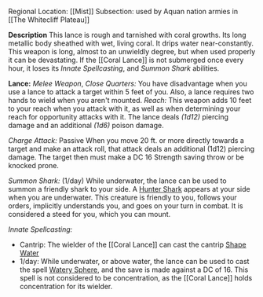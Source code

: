 Regional Location: [[Mist]]
Subsection: used by Aquan nation armies in [[The Whitecliff Plateau]]

**Description**
This lance is rough and tarnished with coral growths. Its long metallic body sheathed with wet, living coral. It drips water near-constantly. This weapon is long, almost to an unwieldly degree, but when used properly it can be devastating. If the [[Coral Lance]] is not submerged once every hour, it loses its *Innate Spellcasting*, and *Summon Shark* abilities. 

**Lance:**
*Melee Weapon*, *Close Quarters:* You have disadvantage when you use a lance to attack a target within 5 feet of you. Also, a lance requires two hands to wield when you aren't mounted. *Reach:* This weapon adds 10 feet to your reach when you attack with it, as well as when determining your reach for opportunity attacks with it. The lance deals *(1d12)* piercing damage and an additional *(1d6)* poison damage. 

*Charge Attack:* Passive
When you move 20 ft. or more directly towards a target and make an attack roll, that attack deals an additional (1d12) piercing damage. The target then must make a DC 16 Strength saving throw or be knocked prone. 

*Summon Shark:* (1/day)
While underwater, the lance can be used to summon a friendly shark to your side. A [Hunter Shark](https://roll20.net/compendium/dnd5e/Hunter%20Shark#content) appears at your side when you are underwater. This creature is friendly to you, follows your orders, implicitly understands you, and goes on your turn in combat. It is considered a steed for you, which you can mount. 

*Innate Spellcasting:*
- Cantrip: The wielder of the [[Coral Lance]] can cast the cantrip [Shape Water](https://dnd5e.wikidot.com/spell:shape-water)
- 1/day: While underwater, or above water, the lance can be used to cast the spell [Watery Sphere](https://dnd5e.wikidot.com/spell:watery-sphere), and the save is made against a DC of 16. This spell is not considered to be concentration, as the [[Coral Lance]] holds concentration for its wielder.